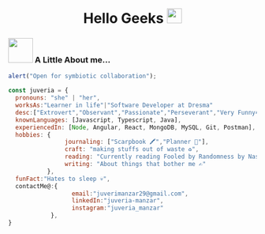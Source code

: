 <h1 align="center">Hello Geeks <img width="30px" src="https://github.com/KKVANONYMOUS/kkvanonymous/blob/master/gifs/Hi.gif"></h1>
 
 ### <img src="https://media.giphy.com/media/VgCDAzcKvsR6OM0uWg/giphy.gif" width="50"> A Little About me...  

```javascript
alert("Open for symbiotic collaboration");

const juveria = {
  pronouns: "she" | "her",
  worksAs:"Learner in life"|"Software Developer at Dresma"
  desc:["Extrovert","Observant","Passionate","Perseverant","Very Funny😂"],
  knownLanguages: [Javascript, Typescript, Java],
  experiencedIn: [Node, Angular, React, MongoDB, MySQL, Git, Postman],
  hobbies: {            
                journaling: ["Scarpbook 🖍","Planner 📝"], 
                craft: "making stuffs out of waste ♻",
                reading: "Currently reading Fooled by Randomness by Nassim Taleb 📖",
                writing: "About things that bother me ✍"
           },
  funFact:"Hates to sleep 💀",         
  contactMe@:{
                  email:"juverimanzar29@gmail.com",
                  linkedIn:"juveria-manzar",
                  instagram:"juveria_manzar"
            },         
}
```
